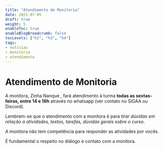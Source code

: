 ```yaml
---
title: "Atendimento de Monitoria"
date: 2021-07-05
draft: true
weight: 5
enableToc: true
enableBlogBreadcrumb: false
tocLevels: ["h2", "h3", "h4"]
tags:
- notícias
- monitoria
- atendimento
---
```


# Atendimento de Monitoria

A monitora, Zinha Nanque , fará atendimento à turma **todas as sextas-feiras, entre 14 e 16h** através no whatsapp (ver contato no SIGAA ou Discord).

Lembrem-se que o atendimento com a monitora é para *tirar dúvidas em relação a atividades, textos, tarefas, dúvidas gerais sobre o curso*.

A monitora não tem competência para responder as atividades por vocês.

É fundamental o respeito no diálogo e contato com a monitora.
